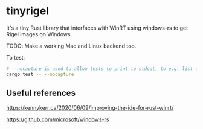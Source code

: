 # tinyrigel #

It's a tiny Rust library that interfaces with WinRT using windows-rs to get Rigel images on Windows.

TODO: Make a working Mac and Linux backend too.

To test:
```sh
# --nocapture is used to allow tests to print to stdout, to e.g. list devices.
cargo test -- --nocapture
```

## Useful references ##

https://kennykerr.ca/2020/06/09/improving-the-ide-for-rust-winrt/

https://github.com/microsoft/windows-rs

